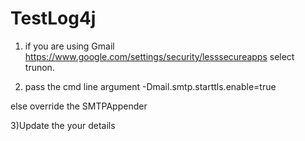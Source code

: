# TestLog4j
1) if you are using Gmail
https://www.google.com/settings/security/lesssecureapps
select trunon.

2) pass the cmd line argument
-Dmail.smtp.starttls.enable=true

else override the SMTPAppender

3)Update the your details
    <param name="SMTPUsername" value="" />
		<param name="SMTPPassword" value="" />
		<param name="From" value="" />
		<param name="To" value="" />
